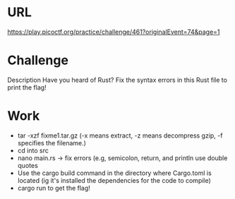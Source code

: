 # URL
https://play.picoctf.org/practice/challenge/461?originalEvent=74&page=1

# Challenge 
Description
Have you heard of Rust? Fix the syntax errors in this Rust file to print the flag!

# Work
* tar -xzf fixme1.tar.gz (-x means extract, -z means decompress gzip, -f specifies the filename.)
* cd into src
* nano main.rs -> fix errors (e.g, semicolon, return, and println use double quotes
* Use the cargo build command in the directory where Cargo.toml is located (ig it's installed the dependencies for the code to compile)
* cargo run to get the flag!
